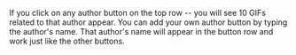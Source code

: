 If you click on any author button on the top row -- you will see 10 GIFs related to that author appear.  You can add your own author button by typing the author's name.  That author's name will appear in the button row and work just like the other buttons.
